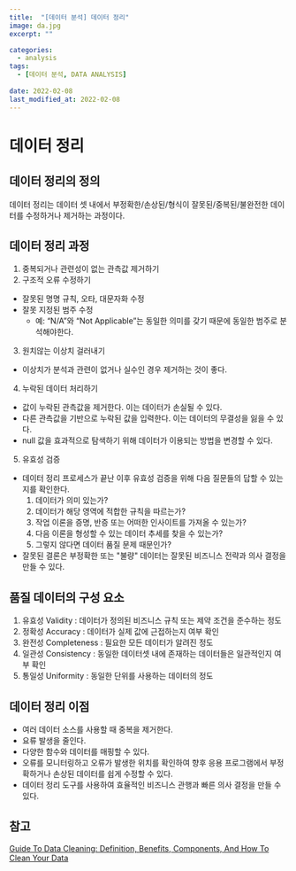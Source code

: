 ```yaml
---
title:  "[데이터 분석] 데이터 정리"
image: da.jpg
excerpt: ""

categories:
  - analysis
tags:
  - [데이터 분석, DATA ANALYSIS]
 
date: 2022-02-08
last_modified_at: 2022-02-08
---
```


# 데이터 정리

## 데이터 정리의 정의
데이터 정리는 데이터 셋 내에서 부정확한/손상된/형식이 잘못된/중복된/불완전한 데이터를 수정하거나 제거하는 과정이다.

## 데이터 정리 과정
1. 중복되거나 관련성이 없는 관측값 제거하기
2. 구조적 오류 수정하기
  - 잘못된 명명 규칙, 오타, 대문자화 수정
  - 잘못 지정된 범주 수정
    - 예: “N/A”와 “Not Applicable”는 동일한 의미를 갖기 때문에 동일한 범주로 분석해야한다.
3. 원치않는 이상치 걸러내기
  - 이상치가 분석과 관련이 없거나 실수인 경우 제거하는 것이 좋다.
4. 누락된 데이터 처리하기
 - 값이 누락된 관측값을 제거한다. 이는 데이터가 손실될 수 있다.
 - 다른 관측값을 기반으로 누락된 값을 입력한다. 이는 데이터의 무결성을 잃을 수 있다.
 - null 값을 효과적으로 탐색하기 위해 데이터가 이용되는 방법을 변경할 수 있다.
5. 유효성 검증
  - 데이터 정리 프로세스가 끝난 이후 유효성 검증을 위해 다음 질문들의 답할 수 있는지를 확인한다.
    1. 데이터가 의미 있는가?
    2. 데이터가 해당 영역에 적합한 규칙을 따르는가?
    3. 작업 이론을 증명, 반증 또는 어떠한 인사이트를 가져올 수 있는가?
    4. 다음 이론을 형성할 수 있는 데이터 추세를 찾을 수 있는가?
    5. 그렇지 않다면 데이터 품질 문제 때문인가?
  - 잘못된 결론은 부정확한 또는 "불량" 데이터는 잘못된 비즈니스 전략과 의사 결정을 만들 수 있다.

## 품질 데이터의 구성 요소
1. 유효성 Validity : 데이터가 정의된 비즈니스 규칙 또는 제약 조건을 준수하는 정도
2. 정확성 Accuracy : 데이터가 실제 값에 근접하는지 여부 확인
3. 완전성 Completeness : 필요한 모든 데이터가 알려진 정도
4. 일관성 Consistency : 동일한 데이터셋 내에 존재하는 데이터들은 일관적인지 여부 확인
5. 통일성 Uniformity : 동일한 단위를 사용하는 데이터의 정도

## 데이터 정리 이점
- 여러 데이터 소스를 사용할 때 중복을 제거한다.
- 요류 발생을 줄인다.
- 다양한 함수와 데이터를 매핑할 수 있다.
- 오류를 모니터링하고 오류가 발생한 위치를 확인하여 향후 응용 프로그램에서 부정확하거나 손상된 데이터를 쉽게 수정할 수 있다.
- 데이터 정리 도구를 사용하여 효율적인 비즈니스 관행과 빠른 의사 결정을 만들 수 있다.

## 참고
[Guide To Data Cleaning: Definition, Benefits, Components, And How To Clean Your Data](https://www.tableau.com/ko-kr/learn/articles/what-is-data-cleaning)
